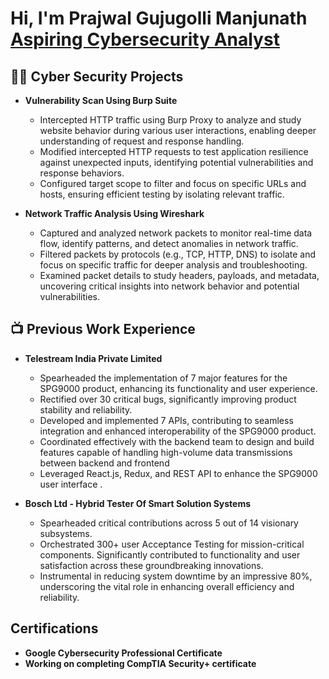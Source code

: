 <h1>Hi, I'm Prajwal Gujugolli Manjunath <br/> <a href="www.linkedin.com/in/prajwalmanjunath">Aspiring Cybersecurity Analyst</a>

<h2>👨‍💻 Cyber Security Projects</h2>

- <b>Vulnerability Scan Using Burp Suite</b>
  - Intercepted HTTP traffic using Burp Proxy to analyze and study website behavior during various user interactions, enabling deeper understanding of request and response handling.
  - Modified intercepted HTTP requests to test application resilience against unexpected inputs, identifying potential vulnerabilities and response behaviors.
  - Configured target scope to filter and focus on specific URLs and hosts, ensuring efficient testing by isolating relevant traffic. 

- <b>Network Traffic Analysis Using Wireshark</b>
  - Captured and analyzed network packets to monitor real-time data flow, identify patterns, and detect anomalies in network traffic.
  - Filtered packets by protocols (e.g., TCP, HTTP, DNS) to isolate and focus on specific traffic for deeper analysis and troubleshooting.
  - Examined packet details to study headers, payloads, and metadata, uncovering critical insights into network behavior and potential vulnerabilities.

<h2>📺 Previous Work Experience </h2>

- <b>Telestream India Private Limited </b>

  - Spearheaded the implementation of 7 major features for the SPG9000 product, enhancing its functionality and user experience.
  - Rectified over 30 critical bugs, significantly improving product stability and reliability.
  - Developed and implemented 7 APIs, contributing to seamless integration and enhanced interoperability of the SPG9000 product.
  - Coordinated effectively with the backend team to design and build features capable of handling high-volume data transmissions between backend and frontend
  - Leveraged React.js, Redux, and REST API to enhance the SPG9000 user interface .
 
- <b> Bosch Ltd - Hybrid Tester Of Smart Solution Systems </b>

  - Spearheaded critical contributions across 5 out of 14 visionary subsystems.
  - Orchestrated 300+ user Acceptance Testing for mission-critical components. Significantly contributed to functionality and user satisfaction across these groundbreaking innovations.
  - Instrumental in reducing system downtime by an impressive 80%, underscoring the vital role in enhancing overall efficiency and reliability.

<h2> Certifications </h2>

-  <b> Google Cybersecurity Professional Certificate</b>
-  <b> Working on completing CompTIA Security+ certificate </b> 


